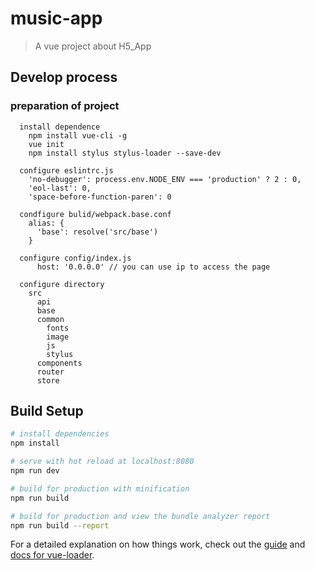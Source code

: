# music-app

> A vue project about H5_App

## Develop process

###  preparation of project

```
  install dependence
    npm install vue-cli -g
    vue init
    npm install stylus stylus-loader --save-dev

  configure eslintrc.js
    'no-debugger': process.env.NODE_ENV === 'production' ? 2 : 0,
    'eol-last': 0,
    'space-before-function-paren': 0

  condfigure bulid/webpack.base.conf
    alias: {
      'base': resolve('src/base')
    }

  configure config/index.js
      host: '0.0.0.0' // you can use ip to access the page

  configure directory
    src
      api
      base
      common
        fonts
        image
        js
        stylus
      components
      router
      store
```


## Build Setup

``` bash
# install dependencies
npm install

# serve with hot reload at localhost:8080
npm run dev

# build for production with minification
npm run build

# build for production and view the bundle analyzer report
npm run build --report
```

For a detailed explanation on how things work, check out the [guide](http://vuejs-templates.github.io/webpack/) and [docs for vue-loader](http://vuejs.github.io/vue-loader).
